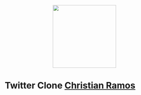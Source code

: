 <p align="center">
  <img src="https://logos-marcas.com/wp-content/uploads/2020/04/Twitter-Logo.png" alt="" data-canonical-src="https://gyazo.com/eb5c5741b6a9a16c692170a41a49c858.png" width="200" height="auto" />

# Twitter Clone [Christian Ramos](http://christivn.es)
